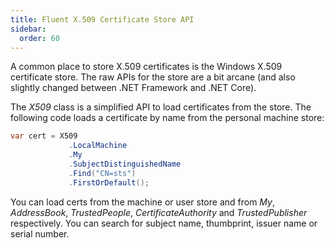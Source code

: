 ```yaml
---
title: Fluent X.509 Certificate Store API
sidebar:
  order: 60
---
```


A common place to store X.509 certificates is the Windows X.509
certificate store. The raw APIs for the store are a bit arcane (and also
slightly changed between .NET Framework and .NET Core).

The *X509* class is a simplified API to load certificates from the
store. The following code loads a certificate by name from the personal
machine store:

```csharp
var cert = X509
             .LocalMachine
             .My
             .SubjectDistinguishedName
             .Find("CN=sts")
             .FirstOrDefault();
```

You can load certs from the machine or user store and from *My*,
*AddressBook*, *TrustedPeople*, *CertificateAuthority* and
*TrustedPublisher* respectively. You can search for subject name,
thumbprint, issuer name or serial number.

